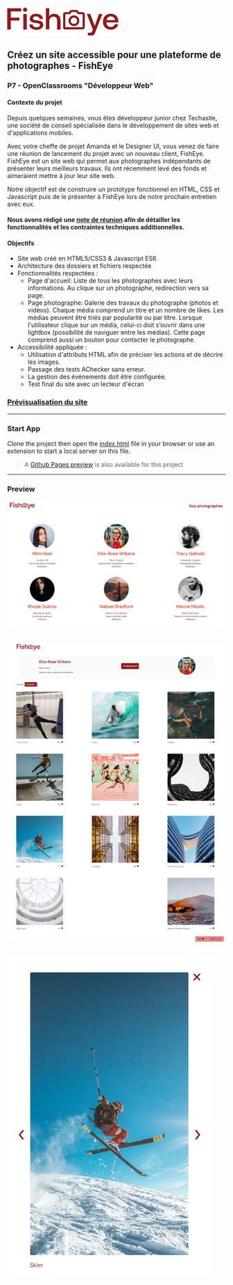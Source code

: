 ![FishEye Icon](/assets/images/logo-small.png)

## Créez un site accessible pour une plateforme de photographes - FishEye
### P7 - OpenClassrooms "Développeur Web"

#### Contexte du projet

Depuis quelques semaines, vous êtes développeur junior chez Techasite, une société de conseil spécialisée dans le développement de sites web et d'applications mobiles.

Avec votre cheffe de projet Amanda et le Designer UI, vous venez de faire une réunion de lancement du projet avec un nouveau client, FishEye. FishEye est un site web qui permet aux photographes indépendants de présenter leurs meilleurs travaux. Ils ont récemment levé des fonds et aimeraient mettre à jour leur site web. 

Notre objectif est de construire un prototype fonctionnel en HTML, CSS et Javascript puis de le présenter à FishEye lors de notre prochain entretien avec eux.

#### Nous avons rédigé une [note de réunion](./assets/Notes%20de%20reunion%20-%20FishEye.pdf) afin de détailler les fonctionnalités et les contraintes techniques additionnelles.

#### Objectifs
- Site web créé en HTML5/CSS3 & Javascript ES6
- Architecture des dossiers et fichiers respectée
- Fonctionnalités respectées :
  - Page d'accueil: Liste de tous les photographes avec leurs informations. Au clique sur un photographe, redirection vers sa page.
  - Page photographe: Galerie des travaux du photographe (photos et vidéos). Chaque média comprend un titre et un nombre de likes. Les médias peuvent être triés par popularité ou par titre. Lorsque l'utilisateur clique sur un média, celui-ci doit s’ouvrir dans une lightbox (possibilité de naviguer entre les médias). Cette page comprend aussi un bouton pour contacter le photographe.
- Accessibilité appliquée :
  - Utilisation d'attributs HTML afin de préciser les actions et de décrire les images. 
  - Passage des tests AChecker sans erreur. 
  - La gestion des événements doit être configurée. 
  - Test final du site avec un lecteur d'écran

### [Prévisualisation du site](https://alex-pqn.github.io/FishEye-ocr_dcl/)

---

### Start App

Clone the project then open the [index.html](/index.html) file in your browser or use an extension to start a local server on this file.

> A [Github Pages preview](https://alex-pqn.github.io/FishEye-ocr_dcl/) is also available for this project

---

### Preview

![FishEye page d'accueil](/assets/images/FishEye%20P6%20OCR%20DCL.png)
<br/>
<br/>
<br/>
![FishEye page photographe](/assets/images/FishEye%202%20P6%20OCR%20DCL.png)
<br/>
<br/>
<br/>
![FishEye média page photographe](/assets/images/FishEye%203%20P6%20OCR%20DCL.png)
